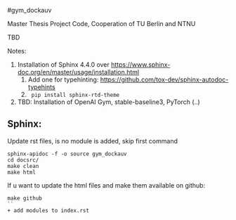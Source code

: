 #gym_dockauv

Master Thesis Project Code, Cooperation of TU Berlin and NTNU

TBD

Notes:
1. Installation of Sphinx 4.4.0 over https://www.sphinx-doc.org/en/master/usage/installation.html
   1. Add one for typehinting: https://github.com/tox-dev/sphinx-autodoc-typehints
   2. ``` pip install sphinx-rtd-theme```
2. TBD: Installation of OpenAI Gym, stable-baseline3, PyTorch (..) 


## Sphinx:
Update rst files, is no module is added, skip first command
```shell
sphinx-apidoc -f -o source gym_dockauv
cd docsrc/
make clean
make html
```

If u want to update the html files and make them available on github:
```shell
make github
``
+ add modules to index.rst




